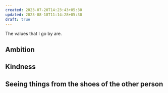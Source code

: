 ```yaml
---
created: 2023-07-20T14:23:43+05:30
updated: 2023-08-18T11:14:28+05:30
draft: true
---
```

The values that I go by are.

## Ambition

## Kindness

## Seeing things from the shoes of the other person

